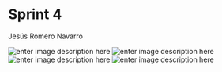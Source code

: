 ﻿# **Sprint 4**
Jesús Romero Navarro 

![enter image description here](https://i.imgur.com/XVLWY3p.jpg)
![enter image description here](https://i.imgur.com/1dfDYu2.jpg)
![enter image description here](https://i.imgur.com/pndKhAX.jpg)
![enter image description here](https://i.imgur.com/rTfUjsX.jpg)
